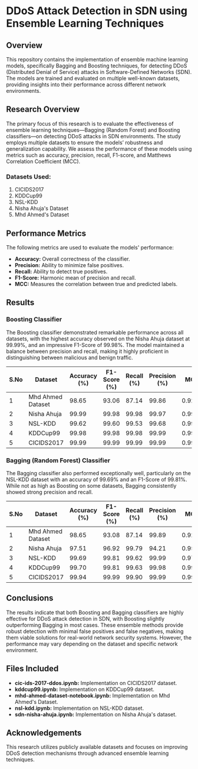 # DDoS Attack Detection in SDN using Ensemble Learning Techniques

## Overview

This repository contains the implementation of ensemble machine learning models, specifically Bagging and Boosting techniques, for detecting DDoS (Distributed Denial of Service) attacks in Software-Defined Networks (SDN). The models are trained and evaluated on multiple well-known datasets, providing insights into their performance across different network environments.

## Research Overview

The primary focus of this research is to evaluate the effectiveness of ensemble learning techniques—Bagging (Random Forest) and Boosting classifiers—on detecting DDoS attacks in SDN environments. The study employs multiple datasets to ensure the models’ robustness and generalization capability. We assess the performance of these models using metrics such as accuracy, precision, recall, F1-score, and Matthews Correlation Coefficient (MCC).

### Datasets Used:
1. CICIDS2017
2. KDDCup99
3. NSL-KDD
4. Nisha Ahuja's Dataset
5. Mhd Ahmed's Dataset

## Performance Metrics
The following metrics are used to evaluate the models' performance:
- **Accuracy:** Overall correctness of the classifier.
- **Precision:** Ability to minimize false positives.
- **Recall:** Ability to detect true positives.
- **F1-Score:** Harmonic mean of precision and recall.
- **MCC:** Measures the correlation between true and predicted labels.

## Results

### Boosting Classifier

The Boosting classifier demonstrated remarkable performance across all datasets, with the highest accuracy observed on the Nisha Ahuja dataset at 99.99%, and an impressive F1-Score of 99.98%. The model maintained a balance between precision and recall, making it highly proficient in distinguishing between malicious and benign traffic.

| S.No | Dataset            | Accuracy (%) | F1-Score (%) | Recall (%) | Precision (%) | MCC    |
|------|--------------------|--------------|--------------|------------|---------------|--------|
| 1    | Mhd Ahmed Dataset   | 98.65        | 93.06        | 87.14      | 99.86         | 0.9258 |
| 2    | Nisha Ahuja         | 99.99        | 99.98        | 99.98      | 99.97         | 0.9996 |
| 3    | NSL-KDD             | 99.62        | 99.60        | 99.53      | 99.68         | 0.9976 |
| 4    | KDDCup99            | 99.98        | 99.98        | 99.98      | 99.99         | 0.9993 |
| 5    | CICIDS2017          | 99.99        | 99.99        | 99.99      | 99.99         | 0.9999 |

### Bagging (Random Forest) Classifier

The Bagging classifier also performed exceptionally well, particularly on the NSL-KDD dataset with an accuracy of 99.69% and an F1-Score of 99.81%. While not as high as Boosting on some datasets, Bagging consistently showed strong precision and recall.

| S.No | Dataset            | Accuracy (%) | F1-Score (%) | Recall (%) | Precision (%) | MCC    |
|------|--------------------|--------------|--------------|------------|---------------|--------|
| 1    | Mhd Ahmed Dataset   | 98.65        | 93.08        | 87.14      | 99.89         | 0.9260 |
| 2    | Nisha Ahuja         | 97.51        | 96.92        | 99.79      | 94.21         | 0.9503 |
| 3    | NSL-KDD             | 99.69        | 99.81        | 99.62      | 99.99         | 0.9702 |
| 4    | KDDCup99            | 99.70        | 99.81        | 99.63      | 99.98         | 0.9993 |
| 5    | CICIDS2017          | 99.94        | 99.99        | 99.90      | 99.99         | 0.9982 |

## Conclusions

The results indicate that both Boosting and Bagging classifiers are highly effective for DDoS attack detection in SDN, with Boosting slightly outperforming Bagging in most cases. These ensemble methods provide robust detection with minimal false positives and false negatives, making them viable solutions for real-world network security systems. However, the performance may vary depending on the dataset and specific network environment.

## Files Included

- **cic-ids-2017-ddos.ipynb:** Implementation on CICIDS2017 dataset.
- **kddcup99.ipynb:** Implementation on KDDCup99 dataset.
- **mhd-ahmed-dataset-notebook.ipynb:** Implementation on Mhd Ahmed's Dataset.
- **nsl-kdd.ipynb:** Implementation on NSL-KDD dataset.
- **sdn-nisha-ahuja.ipynb:** Implementation on Nisha Ahuja's dataset.

## Acknowledgements

This research utilizes publicly available datasets and focuses on improving DDoS detection mechanisms through advanced ensemble learning techniques.
